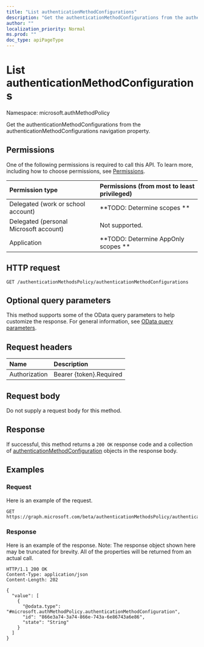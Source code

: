 ```yaml
---
title: "List authenticationMethodConfigurations"
description: "Get the authenticationMethodConfigurations from the authenticationMethodConfigurations navigation property."
author: ""
localization_priority: Normal
ms.prod: ""
doc_type: apiPageType
---
```


# List authenticationMethodConfigurations

Namespace: microsoft.authMethodPolicy

Get the authenticationMethodConfigurations from the authenticationMethodConfigurations navigation property.

## Permissions
One of the following permissions is required to call this API. To learn more, including how to choose permissions, see [Permissions](/concepts/permissions-reference.md).

|Permission type|Permissions (from most to least privileged)|
|:---|:---|
|Delegated (work or school account)|**TODO: Determine scopes **|
|Delegated (personal Microsoft account)|Not supported.|
|Application|**TODO: Determine AppOnly scopes **|

## HTTP request
<!-- {
  "blockType": "ignored"
}
-->
``` http
GET /authenticationMethodsPolicy/authenticationMethodConfigurations
```

## Optional query parameters
This method supports some of the OData query parameters to help customize the response. For general information, see [OData query parameters](/graph/query-parameters).

## Request headers
|Name|Description|
|:---|:---|
|Authorization|Bearer {token}.Required|

## Request body
Do not supply a request body for this method.

## Response
If successful, this method returns a `200 OK` response code and a collection of [authenticationMethodConfiguration](../resources/authenticationmethodconfiguration.md) objects in the response body.

## Examples

### Request
Here is an example of the request.
<!-- {
  "blockType": "request",
  "name": "get_authenticationmethodconfiguration"
}
-->
``` http
GET https://graph.microsoft.com/beta/authenticationMethodsPolicy/authenticationMethodConfigurations
```

### Response
Here is an example of the response. Note: The response object shown here may be truncated for brevity. All of the properties will be returned from an actual call.
<!-- {
  "blockType": "response",
  "truncated": true,
  "@odata.type": "collection(microsoft.authmethodpolicy.authenticationmethodconfiguration)"
}
-->
``` http
HTTP/1.1 200 OK
Content-Type: application/json
Content-Length: 202

{
  "value": [
    {
      "@odata.type": "#microsoft.authMethodPolicy.authenticationMethodConfiguration",
      "id": "866e3a74-3a74-866e-743a-6e86743a6e86",
      "state": "String"
    }
  ]
}
```

